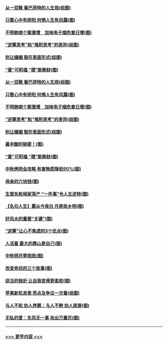 #### [从一双鞋 看巴菲特的人生观(组图)](../pages/p8/907311.md?t=09141144) 
#### [只要心中有骄阳 何惧人生有风霜(图)](../pages/p8/907320.md?t=09141144) 
#### [不明肺病个案激增　加味电子烟危害日增(图)](../pages/p8/907307.md?t=09141144) 
#### [“逆算思考”和“堆积思考”的差异(组图)](../pages/p8/907229.md?t=09141144) 
#### [别让婚姻 毁在表面形式(组图)](../pages/p8/907118.md?t=09141144) 
#### [“善”可积福 “德”能聚财(图)](../pages/p8/906906.md?t=09141144) 
#### [从一双鞋 看巴菲特的人生观(组图)](../pages/p8/907311.md?t=09141144) 
#### [只要心中有骄阳 何惧人生有风霜(图)](../pages/p8/907320.md?t=09141144) 
#### [不明肺病个案激增　加味电子烟危害日增(图)](../pages/p8/907307.md?t=09141144) 
#### [“逆算思考”和“堆积思考”的差异(组图)](../pages/p8/907229.md?t=09141144) 
#### [别让婚姻 毁在表面形式(组图)](../pages/p8/907118.md?t=09141144) 
#### [最辛酸的秘密！(图)](../pages/p8/906327.md?t=09141144) 
#### [“善”可积福 “德”能聚财(图)](../pages/p8/906906.md?t=09141144) 
#### [中秋烤肉全攻略 有害物质降低90%(图)](../pages/p8/907227.md?t=09141144) 
#### [母亲的六块钱(图)](../pages/p8/907107.md?t=09141144) 
#### [生意失败倾家荡产 “一件事”令人生逆转(图)](../pages/p8/907101.md?t=09141144) 
#### [【名句人生】露从今夜白 月是故乡明(图)](../pages/p8/906558.md?t=09141144) 
#### [好风水的重要“关键”(图)](../pages/p8/907087.md?t=09141144) 
#### [“逆算”让心不焦虑的3个优点(图)](../pages/p8/907070.md?t=09141144) 
#### [人活着 最大的靠山是自己(图)](../pages/p8/906329.md?t=09141144) 
#### [中秋明月寄相思(图)](../pages/p8/906932.md?t=09141144) 
#### [改变命运的三个故事(图)](../pages/p8/906257.md?t=09141144) 
#### [适当的挫折 让自我变得更柔软(图)](../pages/p8/906984.md?t=09141144) 
#### [苹果新机发表 亮点及争议一次看(组图)](../pages/p8/906967.md?t=09141144) 
#### [与人不和 劝人养鹅；与人不睦 劝人架屋(图)](../pages/p8/906905.md?t=09141144) 
#### [无私的爱：东风无一事 妆出万重花(图)](../pages/p8/906862.md?t=09141144) 

----
#### [ >>> 更早内容 <<< ](../indexes/p8-earlier.md)
